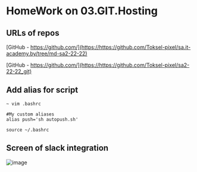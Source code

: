 # HomeWork on 03.GIT.Hosting

## URLs of repos

[GitHub - https://github.com/](https://https://github.com/Toksel-pixel/sa.it-academy.by/tree/md-sa2-22-22)

[GitHub - https://github.com/](https://https://github.com/Toksel-pixel/sa2-22-22_git)



## Add alias for script

```
~ vim .bashrc

#My custom aliases
alias push='sh autopush.sh'

source ~/.bashrc
```


## Screen of slack integration

![image](https://user-images.githubusercontent.com/78029013/207952981-c47a5b47-0882-49cf-b95b-32fe738345d1.png)



